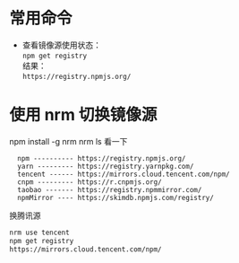 
# 常用命令

* 查看镜像源使用状态：  
`npm get registry`  
结果：  
`https://registry.npmjs.org/`

# 使用 nrm 切换镜像源

npm install -g nrm
nrm ls
看一下  

```cmd结果
  npm ---------- https://registry.npmjs.org/
  yarn --------- https://registry.yarnpkg.com/
  tencent ------ https://mirrors.cloud.tencent.com/npm/
  cnpm --------- https://r.cnpmjs.org/
  taobao ------- https://registry.npmmirror.com/
  npmMirror ---- https://skimdb.npmjs.com/registry/
```

换腾讯源

```cmd
nrm use tencent
npm get registry
https://mirrors.cloud.tencent.com/npm/
```

